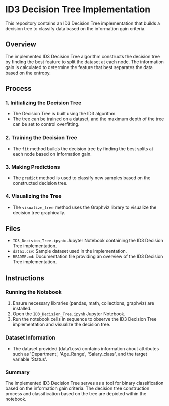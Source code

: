 # ID3 Decision Tree Implementation

This repository contains an ID3 Decision Tree implementation that builds a decision tree to classify data based on the information gain criteria.

## Overview

The implemented ID3 Decision Tree algorithm constructs the decision tree by finding the best feature to split the dataset at each node. The information gain is calculated to determine the feature that best separates the data based on the entropy.

## Process

### 1. Initializing the Decision Tree
- The Decision Tree is built using the ID3 algorithm.
- The tree can be trained on a dataset, and the maximum depth of the tree can be set to control overfitting.

### 2. Training the Decision Tree
- The `fit` method builds the decision tree by finding the best splits at each node based on information gain.

### 3. Making Predictions
- The `predict` method is used to classify new samples based on the constructed decision tree.

### 4. Visualizing the Tree
- The `visualize_tree` method uses the Graphviz library to visualize the decision tree graphically.

## Files

- `ID3_Decision_Tree.ipynb`: Jupyter Notebook containing the ID3 Decision Tree implementation.
- `data1.csv`: Sample dataset used in the implementation.
- `README.md`: Documentation file providing an overview of the ID3 Decision Tree implementation.

## Instructions

### Running the Notebook
1. Ensure necessary libraries (pandas, math, collections, graphviz) are installed.
2. Open the `ID3_Decision_Tree.ipynb` Jupyter Notebook.
3. Run the notebook cells in sequence to observe the ID3 Decision Tree implementation and visualize the decision tree.

### Dataset Information
- The dataset provided (data1.csv) contains information about attributes such as 'Department', 'Age_Range', 'Salary_class', and the target variable 'Status'.

### Summary
The implemented ID3 Decision Tree serves as a tool for binary classification based on the information gain criteria. The decision tree construction process and classification based on the tree are depicted within the notebook.

